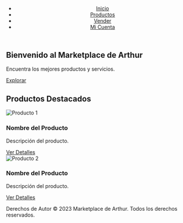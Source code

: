 <!DOCTYPE html>
<html>
<head>
  <title>Marketplace de Arthur</title>
  <link rel="stylesheet" type="text/css" href="style.css">
</head>
<body>
  <header>
    <nav>
      <ul>
        <li><a href="#">Inicio</a></li>
        <li><a href="#">Productos</a></li>
        <li><a href="#">Vender</a></li>
        <li><a href="#">Mi Cuenta</a></li>
      </ul>
    </nav>
  </header>

  <section class="hero">
    <h1>Bienvenido al Marketplace de Arthur</h1>
    <p>Encuentra los mejores productos y servicios.</p>
    <a href="#" class="btn">Explorar</a>
  </section>

  <section class="products">
    <h2>Productos Destacados</h2>
    <div class="product">
      <img src="product1.jpg" alt="Producto 1">
      <h3>Nombre del Producto</h3>
      <p>Descripción del producto.</p>
      <a href="#" class="btn">Ver Detalles</a>
    </div>
    <div class="product">
      <img src="product2.jpg" alt="Producto 2">
      <h3>Nombre del Producto</h3>
      <p>Descripción del producto.</p>
      <a href="#" class="btn">Ver Detalles</a>
    </div>
    <!-- Agrega más productos aquí -->
  </section>

  <footer>
    <p>Derechos de Autor &copy; 2023 Marketplace de Arthur. Todos los derechos reservados.</p>
  </footer>
</body>
</html>
